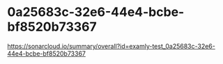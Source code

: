 # 0a25683c-32e6-44e4-bcbe-bf8520b73367
https://sonarcloud.io/summary/overall?id=examly-test_0a25683c-32e6-44e4-bcbe-bf8520b73367
